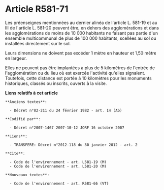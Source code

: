 # Article R581-71

Les préenseignes mentionnées au dernier alinéa de l'article L. 581-19 et au III de l'article L. 581-20 peuvent être, en
dehors des agglomérations et dans les agglomérations de moins de 10 000 habitants ne faisant pas partie d'un ensemble
multicommunal de plus de 100 000 habitants, scellées au sol ou installées directement sur le sol.

Leurs dimensions ne doivent pas excéder 1 mètre en hauteur et 1,50 mètre en largeur.

Elles ne peuvent pas être implantées à plus de 5 kilomètres de l'entrée de l'agglomération ou du lieu où est exercée
l'activité qu'elles signalent. Toutefois, cette distance est portée à 10 kilomètres pour les monuments historiques, classés
ou inscrits, ouverts à la visite.

**Liens relatifs à cet article**

	**Anciens textes**:

	  - Décret n°82-211 du 24 février 1982 - art. 14 (Ab)

	**Codifié par**:

	  - Décret n°2007-1467 2007-10-12 JORF 16 octobre 2007

	**Liens**:

	  - TRANSFERE: Décret n°2012-118 du 30 janvier 2012 - art. 2

	**Cite**:

	  - Code de l'environnement - art. L581-19 (M)
	  - Code de l'environnement - art. L581-20 (M)

	**Nouveaux textes**:

	  - Code de l'environnement - art. R581-66 (VT)
